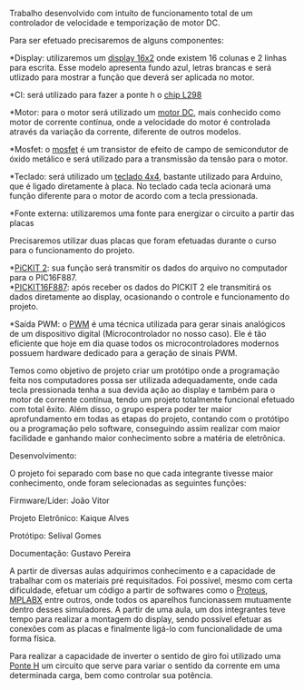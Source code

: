 Trabalho desenvolvido com intuíto de funcionamento total de um controlador de velocidade e temporização de motor DC.

Para ser efetuado precisaremos de alguns componentes:

*Display: utilizaremos um [display 16x2](https://components101.com/displays/16x2-lcd-pinout-datasheet) onde existem 16 colunas e 2 linhas para escrita. Esse modelo 
apresenta fundo azul, letras brancas e será utlizado para mostrar a função que deverá ser aplicada no motor.

*CI: será utilizado para fazer a ponte h o [chip L298](https://components101.com/ics/l298-pin-configuration-features-datasheet) 

*Motor: para o motor será utilizado um [motor DC](https://recursos.techmakers.com.br/MediaCenter/Datasheet%20Micro%20Motor%20DC%2012V%206500RPM%20P-N-AK555-306PL12S6500C.pdf), mais conhecido como motor de corrente contínua, onde a velocidade do motor é controlada através da variação da corrente, diferente de outros modelos.

*Mosfet: o [mosfet](https://flaviobabos.com.br/mosfet/) é um transistor de efeito de campo de semicondutor de óxido metálico e será utilizado para a transmissão da tensão para o motor.

*Teclado: será utilizado um [teclado 4x4](https://cdn.sparkfun.com/assets/f/f/a/5/0/DS-16038.pdf), bastante utilizado para Arduino, que é ligado diretamente à placa. No teclado cada tecla acionará uma função diferente para o motor de acordo com a tecla pressionada.

*Fonte externa: utilizaremos uma fonte para energizar o circuito a partir das placas

Precisaremos utilizar duas placas que foram efetuadas durante o curso para o funcionamento do projeto.

*[PiCKIT 2](https://www.google.com/url?sa=i&url=http%3A%2F%2Felectronics-diy.com%2Felectronic_schematic.php%3Fid%3D824&psig=AOvVaw0fKVQ5oa-WGl_pJipMtp1v&ust=1650021809616000&source=images&cd=vfe&ved=0CAkQjRxqFwoTCOCHybG4k_cCFQAAAAAdAAAAABAO): sua função será transmitir os dados do arquivo no computador para o PIC16F887.  
*[PICKIT16F887](https://www.utmel.com/components/pic16f887-8-bit-microcontroller-programming-datasheet-and-pinout?id=777): após receber os dados do PICKIT 2 ele transmitirá os dados diretamente ao display, ocasionando o controle e funcionamento do projeto.

*Saída PWM: o [PWM](https://www.citisystems.com.br/pwm/#:~:text=PWM%20%C3%A9%20a%20t%C3%A9cnica%20usada,a%20gera%C3%A7%C3%A3o%20de%20sinais%20PWM.) é uma técnica utilizada para gerar sinais analógicos de um dispositivo digital (Microcontrolador no nosso caso). Ele é tão eficiente que hoje em dia quase todos os microcontroladores modernos possuem hardware dedicado para a geração de sinais PWM.

Temos como objetivo de projeto criar um protótipo onde a programação feita nos computadores possa ser utilizada adequadamente, onde cada tecla pressionada tenha a sua devida ação ao display e também para o motor de corrente contínua, tendo um projeto totalmente funcional efetuado com total êxito. Além disso, o grupo espera poder ter maior aprofundamento em todas as etapas do projeto, contando com o protótipo ou a programação pelo software, conseguindo assim realizar com maior facilidade e ganhando maior conhecimento sobre a matéria de eletrônica.

Desenvolvimento:

O projeto foi separado com base no que cada integrante tivesse maior conhecimento, onde foram selecionadas as seguintes funções:

Firmware/Líder: João Vitor

Projeto Eletrônico: Kaique Alves
 
Protótipo: Selival Gomes

Documentação: Gustavo Pereira 

A partir de diversas aulas adquirimos conhecimento e a capacidade de trabalhar com os materiais pré requisitados. Foi possível, mesmo com certa dificuldade, efetuar um código a partir de softwares como o [Proteus](https://www.labsis.com.br/index.php/produtos/proteus), [MPLABX](https://www.microchip.com/en-us/tools-resources/develop/mplab-x-ide) entre outros, onde todos os aparelhos funcionassem mutuamente dentro desses simuladores. A partir de uma aula, um dos integrantes teve tempo para realizar a montagem do display, sendo possível efetuar as conexões com as placas e finalmente ligá-lo com funcionalidade de uma forma física.  

Para realizar a capacidade de inverter o sentido de giro foi utilizado uma [Ponte H](https://mundoprojetado.com.br/ponte-h-o-que-e-e-como-funciona/) um circuito que serve para variar o sentido da corrente em uma determinada carga, bem como controlar sua potência.




                                                        














